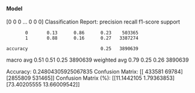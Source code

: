 #### Model
[0 0 0 ... 0 0 0]
Classification Report:
              precision    recall  f1-score   support

           0       0.13      0.86      0.23    503365
           1       0.88      0.16      0.27   3387274

    accuracy                           0.25   3890639
   macro avg       0.51      0.51      0.25   3890639
weighted avg       0.79      0.25      0.26   3890639

Accuracy: 0.24804305925067835
Confusion Matrix:
[[ 433581   69784]
 [2855809  531465]]
Confusion Matrix (%):
[[11.1442105   1.79363853]
 [73.40205555 13.66009542]]
